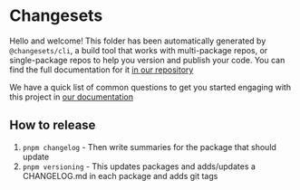 # Changesets

Hello and welcome! This folder has been automatically generated by `@changesets/cli`, a build tool that works
with multi-package repos, or single-package repos to help you version and publish your code. You can
find the full documentation for it [in our repository](https://github.com/changesets/changesets)

We have a quick list of common questions to get you started engaging with this project in
[our documentation](https://github.com/changesets/changesets/blob/main/docs/common-questions.md)


## How to release
1. `pnpm changelog` - Then write summaries for the package that should update
2. `pnpm versioning` - This updates packages and adds/updates a CHANGELOG.md in each package and adds git tags
